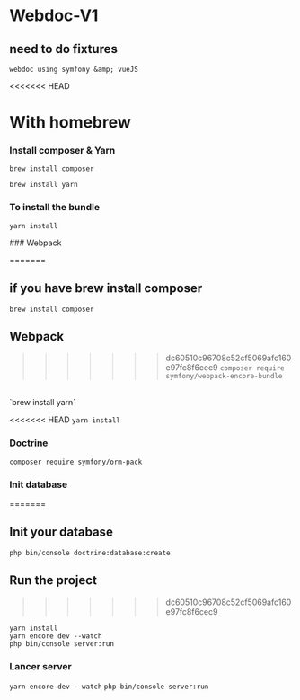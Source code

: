 # Webdoc-V1

## need to do fixtures

`webdoc using symfony &amp; vueJS`

<<<<<<< HEAD
# With homebrew

### Install composer & Yarn

`brew install composer`

`brew install yarn`

### To install the bundle

`yarn install`

### Webpack

=======
## if you have brew install composer
`brew install composer`

## Webpack
>>>>>>> dc60510c96708c52cf5069afc160e97fc8f6cec9
`composer require symfony/webpack-encore-bundle`
<br/>
`brew install yarn`

<<<<<<< HEAD
`yarn install`

### Doctrine

`composer require symfony/orm-pack`

### Init database
=======
## Init your database
`php bin/console doctrine:database:create`

## Run the project 
>>>>>>> dc60510c96708c52cf5069afc160e97fc8f6cec9

`yarn install`
<br/>
`yarn encore dev --watch`
<br/>
`php bin/console server:run`

### Lancer server
`yarn encore dev --watch`
`php bin/console server:run`





